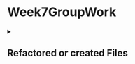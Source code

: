 # Week7GroupWork

<details>
<summary><h2>Refactored or created Files</h2></summary>

<details>
  <summary>file</summary>
  
``` java
/* contents here */
```
</details>

</details>
